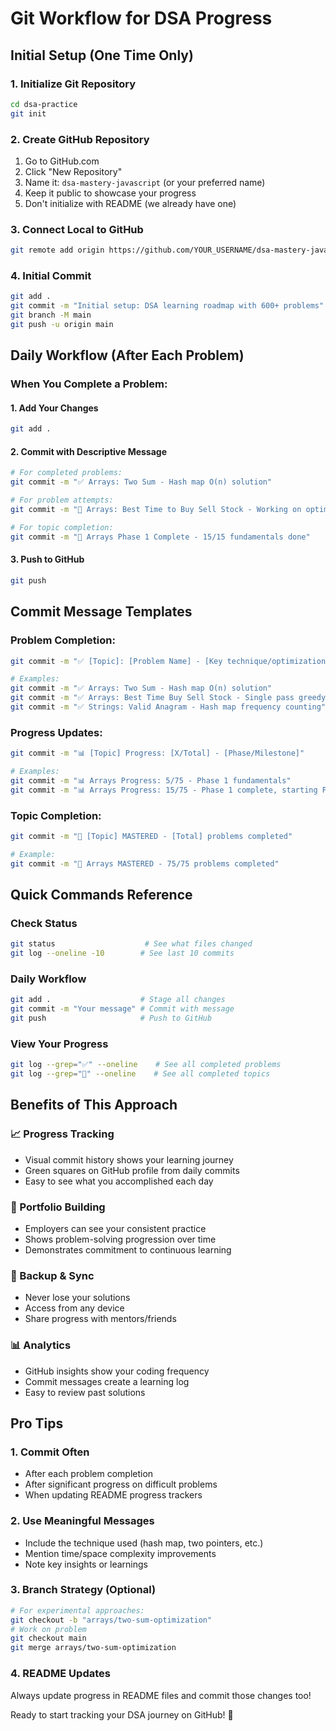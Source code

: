 # Git Workflow for DSA Progress

## Initial Setup (One Time Only)

### 1. Initialize Git Repository
```bash
cd dsa-practice
git init
```

### 2. Create GitHub Repository
1. Go to GitHub.com
2. Click "New Repository"
3. Name it: `dsa-mastery-javascript` (or your preferred name)
4. Keep it public to showcase your progress
5. Don't initialize with README (we already have one)

### 3. Connect Local to GitHub
```bash
git remote add origin https://github.com/YOUR_USERNAME/dsa-mastery-javascript.git
```

### 4. Initial Commit
```bash
git add .
git commit -m "Initial setup: DSA learning roadmap with 600+ problems"
git branch -M main
git push -u origin main
```

## Daily Workflow (After Each Problem)

### When You Complete a Problem:

#### 1. Add Your Changes
```bash
git add .
```

#### 2. Commit with Descriptive Message
```bash
# For completed problems:
git commit -m "✅ Arrays: Two Sum - Hash map O(n) solution"

# For problem attempts:
git commit -m "🔄 Arrays: Best Time to Buy Sell Stock - Working on optimization"

# For topic completion:
git commit -m "🎉 Arrays Phase 1 Complete - 15/15 fundamentals done"
```

#### 3. Push to GitHub
```bash
git push
```

## Commit Message Templates

### Problem Completion:
```bash
git commit -m "✅ [Topic]: [Problem Name] - [Key technique/optimization]"

# Examples:
git commit -m "✅ Arrays: Two Sum - Hash map O(n) solution"
git commit -m "✅ Arrays: Best Time Buy Sell Stock - Single pass greedy approach"
git commit -m "✅ Strings: Valid Anagram - Hash map frequency counting"
```

### Progress Updates:
```bash
git commit -m "📊 [Topic] Progress: [X/Total] - [Phase/Milestone]"

# Examples:
git commit -m "📊 Arrays Progress: 5/75 - Phase 1 fundamentals"
git commit -m "📊 Arrays Progress: 15/75 - Phase 1 complete, starting Phase 2"
```

### Topic Completion:
```bash
git commit -m "🎉 [Topic] MASTERED - [Total] problems completed"

# Example:
git commit -m "🎉 Arrays MASTERED - 75/75 problems completed"
```

## Quick Commands Reference

### Check Status
```bash
git status                    # See what files changed
git log --oneline -10        # See last 10 commits
```

### Daily Workflow
```bash
git add .                    # Stage all changes
git commit -m "Your message" # Commit with message
git push                     # Push to GitHub
```

### View Your Progress
```bash
git log --grep="✅" --oneline    # See all completed problems
git log --grep="🎉" --oneline    # See all completed topics
```

## Benefits of This Approach

### 📈 Progress Tracking
- Visual commit history shows your learning journey
- Green squares on GitHub profile from daily commits
- Easy to see what you accomplished each day

### 💼 Portfolio Building
- Employers can see your consistent practice
- Shows problem-solving progression over time
- Demonstrates commitment to continuous learning

### 🔄 Backup & Sync
- Never lose your solutions
- Access from any device
- Share progress with mentors/friends

### 📊 Analytics
- GitHub insights show your coding frequency
- Commit messages create a learning log
- Easy to review past solutions

## Pro Tips

### 1. Commit Often
- After each problem completion
- After significant progress on difficult problems
- When updating README progress trackers

### 2. Use Meaningful Messages
- Include the technique used (hash map, two pointers, etc.)
- Mention time/space complexity improvements
- Note key insights or learnings

### 3. Branch Strategy (Optional)
```bash
# For experimental approaches:
git checkout -b "arrays/two-sum-optimization"
# Work on problem
git checkout main
git merge arrays/two-sum-optimization
```

### 4. README Updates
Always update progress in README files and commit those changes too!

Ready to start tracking your DSA journey on GitHub! 🚀